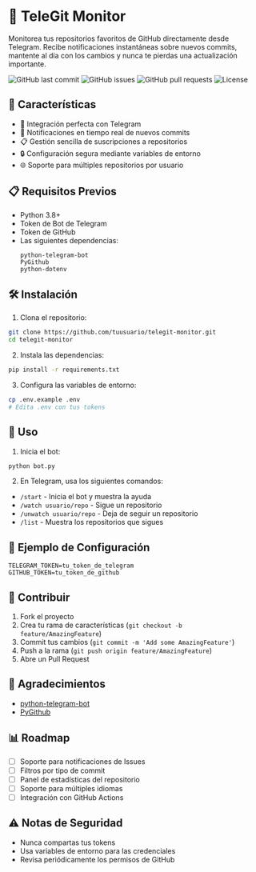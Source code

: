 # 🤖 TeleGit Monitor

Monitorea tus repositorios favoritos de GitHub directamente desde Telegram. Recibe notificaciones instantáneas sobre nuevos commits, mantente al día con los cambios y nunca te pierdas una actualización importante.

![GitHub last commit](https://img.shields.io/github/last-commit/tuusuario/telegit-monitor)
![GitHub issues](https://img.shields.io/github/issues/tuusuario/telegit-monitor)
![GitHub pull requests](https://img.shields.io/github/issues-pr/tuusuario/telegit-monitor)
![License](https://img.shields.io/github/license/tuusuario/telegit-monitor)

## 🚀 Características

- 📱 Integración perfecta con Telegram
- 🔔 Notificaciones en tiempo real de nuevos commits
- 📋 Gestión sencilla de suscripciones a repositorios
- 🔒 Configuración segura mediante variables de entorno
- 🌐 Soporte para múltiples repositorios por usuario

## 📋 Requisitos Previos

- Python 3.8+
- Token de Bot de Telegram
- Token de GitHub
- Las siguientes dependencias:
  ```
  python-telegram-bot
  PyGithub
  python-dotenv
  ```

## 🛠️ Instalación

1. Clona el repositorio:
```bash
git clone https://github.com/tuusuario/telegit-monitor.git
cd telegit-monitor
```

2. Instala las dependencias:
```bash
pip install -r requirements.txt
```

3. Configura las variables de entorno:
```bash
cp .env.example .env
# Edita .env con tus tokens
```

## 🚀 Uso

1. Inicia el bot:
```bash
python bot.py
```

2. En Telegram, usa los siguientes comandos:
- `/start` - Inicia el bot y muestra la ayuda
- `/watch usuario/repo` - Sigue un repositorio
- `/unwatch usuario/repo` - Deja de seguir un repositorio
- `/list` - Muestra los repositorios que sigues

## 📝 Ejemplo de Configuración

```env
TELEGRAM_TOKEN=tu_token_de_telegram
GITHUB_TOKEN=tu_token_de_github
```

## 🤝 Contribuir

1. Fork el proyecto
2. Crea tu rama de características (`git checkout -b feature/AmazingFeature`)
3. Commit tus cambios (`git commit -m 'Add some AmazingFeature'`)
4. Push a la rama (`git push origin feature/AmazingFeature`)
5. Abre un Pull Request


## 🌟 Agradecimientos

- [python-telegram-bot](https://github.com/python-telegram-bot/python-telegram-bot)
- [PyGithub](https://github.com/PyGithub/PyGithub)

## 📊 Roadmap

- [ ] Soporte para notificaciones de Issues
- [ ] Filtros por tipo de commit
- [ ] Panel de estadísticas del repositorio
- [ ] Soporte para múltiples idiomas
- [ ] Integración con GitHub Actions

## ⚠️ Notas de Seguridad

- Nunca compartas tus tokens
- Usa variables de entorno para las credenciales
- Revisa periódicamente los permisos de GitHub
